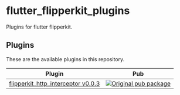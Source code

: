 # flutter_flipperkit_plugins

Plugins for flutter flipperkit.

## Plugins

These are the available plugins in this repository.

| Plugin | Pub |
|--------|-----|
| [flipperkit_http_interceptor v0.0.3](./packages/flipperkit_http_interceptor/) | [![Original pub package](https://img.shields.io/pub/v/flipperkit_http_interceptor.svg)](https://pub.dev/packages/flipperkit_http_interceptor) |